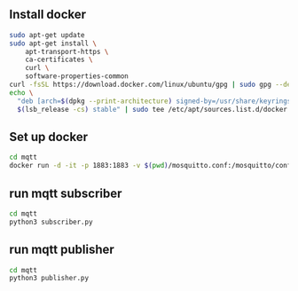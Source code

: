 ## Install docker
```bash
sudo apt-get update
sudo apt-get install \
    apt-transport-https \
    ca-certificates \
    curl \
    software-properties-common
curl -fsSL https://download.docker.com/linux/ubuntu/gpg | sudo gpg --dearmor -o /usr/share/keyrings/docker-archive-keyring.gpg
echo \
  "deb [arch=$(dpkg --print-architecture) signed-by=/usr/share/keyrings/docker-archive-keyring.gpg] https://download.docker.com/linux/ubuntu \
  $(lsb_release -cs) stable" | sudo tee /etc/apt/sources.list.d/docker.list > /dev/null
```

## Set up docker
```bash
cd mqtt
docker run -d -it -p 1883:1883 -v $(pwd)/mosquitto.conf:/mosquitto/config/mosquitto.conf eclipse-mosquitto
```

## run mqtt subscriber
```bash
cd mqtt
python3 subscriber.py
```

## run mqtt publisher
```bash
cd mqtt
python3 publisher.py
```
